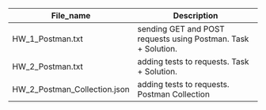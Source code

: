 | File_name  | Description |
| ------------- | ------------- |
| HW_1_Postman.txt  | sending GET and POST requests using Postman. Task + Solution.|
| HW_2_Postman.txt  | adding tests to requests. Task + Solution.|
| HW_2_Postman_Collection.json  | adding tests to requests. Postman Collection |
